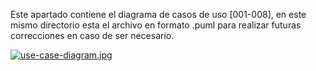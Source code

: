 
Este apartado contiene el diagrama de casos de uso [001-008], en este mismo directorio esta el archivo en formato .puml 
para realizar futuras correcciones en caso de ser necesario. 

[![use-case-diagram.jpg](https://i.postimg.cc/wM2BCmPX/use-case-diagram.jpg)](https://postimg.cc/V0S1Mdzv) 
